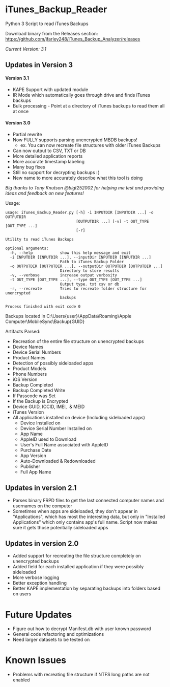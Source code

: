 # iTunes_Backup_Reader
Python 3 Script to read iTunes Backups

Download binary from the Releases section: https://github.com/jfarley248/iTunes_Backup_Analyzer/releases

*Current Version: 3.1*

## Updates in Version 3

#### Version 3.1

* KAPE Support with updated module 
* IR Mode which automatically goes through drive and finds iTunes backups
* Bulk processing - Point at a directory of iTunes backups to read them all at once

#### Version 3.0

* Partial rewrite
* Now FULLY supports parsing unencrypted MBDB backups!
    * ex. You can now recreate file structures with older iTunes Backups
* Can now output to CSV, TXT or DB
* More detailed application reports
* More accurate timestamp labeling 
* Many bug fixes
* Still no support for decrypting backups :( 
* New name to more accurately describe what this tool is doing

*Big thanks to Tony Knutson @bigt252002 for helping me test and providing ideas and feedback on new features!*


Usage:
```
usage: iTunes_Backup_Reader.py [-h] -i INPUTDIR [INPUTDIR ...] -o OUTPUTDIR
                               [OUTPUTDIR ...] [-v] -t OUT_TYPE [OUT_TYPE ...]
                               [-r]

Utility to read iTunes Backups

optional arguments:
  -h, --help            show this help message and exit
  -i INPUTDIR [INPUTDIR ...], --inputDir INPUTDIR [INPUTDIR ...]
                        Path to iTunes Backup Folder
  -o OUTPUTDIR [OUTPUTDIR ...], --outputDir OUTPUTDIR [OUTPUTDIR ...]
                        Directory to store results
  -v, --verbose         increase output verbosity
  -t OUT_TYPE [OUT_TYPE ...], --type OUT_TYPE [OUT_TYPE ...]
                        Output type. txt csv or db
  -r, --recreate        Tries to recreate folder structure for unencrypted
                        backups

Process finished with exit code 0

```

Backups located in C:\Users\{user}\AppData\Roaming\Apple Computer\MobileSync\Backup\{GUID}

Artifacts Parsed:
* Recreation of the entire file structure on unencrypted backups
* Device Names
* Device Serial Numbers
* Product Names
* Detection of possibly sideloaded apps
* Product Models
* Phone Numbers
* iOS Version
* Backup Completed
* Backup Completed Write
* If Passcode was Set
* If the Backup is Encrypted
* Device GUID, ICCID, IMEI,  & MEID
* iTunes Version
* All applications installed on device (Including sideloaded apps)
  * Device Installed on
  * Device Serial Number Installed on
  * App Name
  * AppleID used to Download
  * User's Full Name associated with AppleID
  * Purchase Date
  * App Version
  * Auto-Downloaded & Redownloaded
  * Publisher
  * Full App Name
  
  
 
## Updates in version 2.1
* Parses binary FRPD files to get the last connected computer names and usernames on the computer
* Sometimes when apps are sideloaded, they don't appear in "Applications", which has most the interesting data, but only in "Installed Applications" which only contains app's full name. Script now makes sure it gets those potentially sideloaded apps

## Updates in version 2.0
* Added support for recreating the file structure completely on unencrypted backups
* Added field for each installed application if they were possibly sideloaded
* More verbose logging
* Better exception handling
* Better KAPE implementation by separating backups into folders based on users
  
# Future Updates
* Figure out how to decrypt Manifest.db with user known password
* General code refactoring and optimizations
* Need larger datasets to be tested on

# Known Issues
* Problems with recreating file structure if NTFS long paths are not enabled